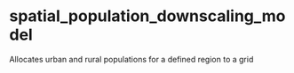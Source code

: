 # spatial_population_downscaling_model
Allocates urban and rural populations for a defined region to a grid

